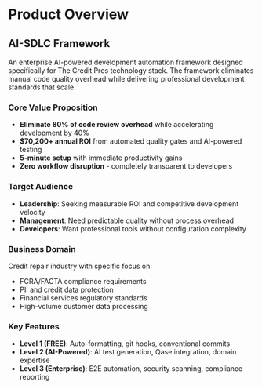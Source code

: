 # Product Overview

## AI-SDLC Framework

An enterprise AI-powered development automation framework designed specifically for The Credit Pros technology stack. The framework eliminates manual code quality overhead while delivering professional development standards that scale.

### Core Value Proposition

- **Eliminate 80% of code review overhead** while accelerating development by 40%
- **$70,200+ annual ROI** from automated quality gates and AI-powered testing
- **5-minute setup** with immediate productivity gains
- **Zero workflow disruption** - completely transparent to developers

### Target Audience

- **Leadership**: Seeking measurable ROI and competitive development velocity
- **Management**: Need predictable quality without process overhead
- **Developers**: Want professional tools without configuration complexity

### Business Domain

Credit repair industry with specific focus on:

- FCRA/FACTA compliance requirements
- PII and credit data protection
- Financial services regulatory standards
- High-volume customer data processing

### Key Features

- **Level 1 (FREE)**: Auto-formatting, git hooks, conventional commits
- **Level 2 (AI-Powered)**: AI test generation, Qase integration, domain expertise
- **Level 3 (Enterprise)**: E2E automation, security scanning, compliance reporting
